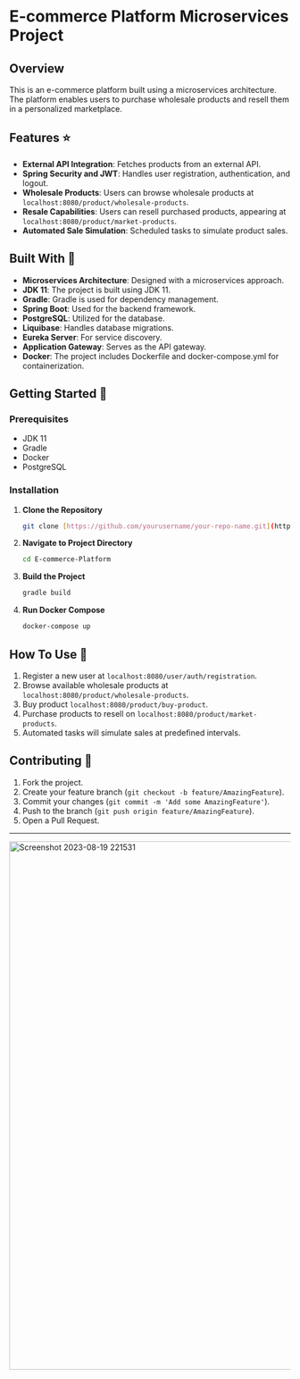 # E-commerce Platform Microservices Project


## Overview

This is an e-commerce platform built using a microservices architecture. The platform enables users to purchase wholesale products and resell them in a personalized marketplace.

## Features :star:

- **External API Integration**: Fetches products from an external API.
- **Spring Security and JWT**: Handles user registration, authentication, and logout.
- **Wholesale Products**: Users can browse wholesale products at `localhost:8080/product/wholesale-products`.
- **Resale Capabilities**: Users can resell purchased products, appearing at `localhost:8080/product/market-products`.
- **Automated Sale Simulation**: Scheduled tasks to simulate product sales.

## Built With :hammer:

- **Microservices Architecture**: Designed with a microservices approach.
- **JDK 11**: The project is built using JDK 11.
- **Gradle**: Gradle is used for dependency management.
- **Spring Boot**: Used for the backend framework.
- **PostgreSQL**: Utilized for the database.
- **Liquibase**: Handles database migrations.
- **Eureka Server**: For service discovery.
- **Application Gateway**: Serves as the API gateway.
- **Docker**: The project includes Dockerfile and docker-compose.yml for containerization.

## Getting Started :rocket:

### Prerequisites

- JDK 11
- Gradle
- Docker
- PostgreSQL

### Installation

1. **Clone the Repository**
    ```bash
    git clone [https://github.com/yourusername/your-repo-name.git](https://github.com/jahangirzadanurlan/E-commerce-Platform.git)
    ```

2. **Navigate to Project Directory**
    ```bash
    cd E-commerce-Platform
    ```

3. **Build the Project**
    ```bash
    gradle build
    ```

4. **Run Docker Compose**
    ```bash
    docker-compose up
    ```

## How To Use :book:

1. Register a new user at `localhost:8080/user/auth/registration`.
2. Browse available wholesale products at `localhost:8080/product/wholesale-products`.
3. Buy product `localhost:8080/product/buy-product`.
4. Purchase products to resell on `localhost:8080/product/market-products`.
5. Automated tasks will simulate sales at predefined intervals.

## Contributing :handshake:

1. Fork the project.
2. Create your feature branch (`git checkout -b feature/AmazingFeature`).
3. Commit your changes (`git commit -m 'Add some AmazingFeature'`).
4. Push to the branch (`git push origin feature/AmazingFeature`).
5. Open a Pull Request.

---

<img width="946" alt="Screenshot 2023-08-19 221531" src="https://github.com/jahangirzadanurlan/E-commerce-Platform/assets/103985861/07f12655-3828-4b88-98fe-5500b2fa8bd3">



